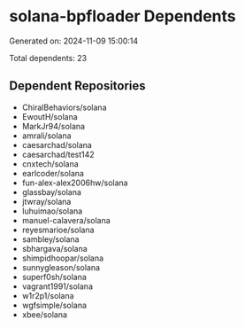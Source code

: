 # solana-bpfloader Dependents

Generated on: 2024-11-09 15:00:14

Total dependents: 23

## Dependent Repositories

- ChiralBehaviors/solana
- EwoutH/solana
- MarkJr94/solana
- amrali/solana
- caesarchad/solana
- caesarchad/test142
- cnxtech/solana
- earlcoder/solana
- fun-alex-alex2006hw/solana
- glassbay/solana
- jtwray/solana
- luhuimao/solana
- manuel-calavera/solana
- reyesmarioe/solana
- sambley/solana
- sbhargava/solana
- shimpidhoopar/solana
- sunnygleason/solana
- superf0sh/solana
- vagrant1991/solana
- w1r2p1/solana
- wgfsimple/solana
- xbee/solana
